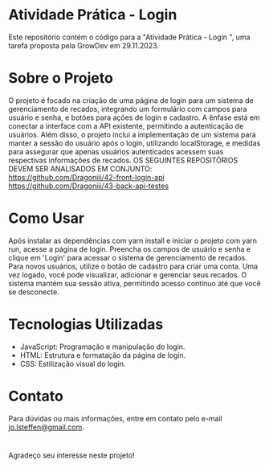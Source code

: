  
 
 # Atividade Prática - Login 
Este repositório contém o código para a "Atividade Prática - Login ", uma tarefa proposta pela GrowDev em 29.11.2023. 

# Sobre o Projeto
O projeto é focado na criação de uma página de login para um sistema de gerenciamento de recados, integrando um formulário com campos para usuário e senha, e botões para ações de login e cadastro. A ênfase está em conectar a interface com a API existente, permitindo a autenticação de usuários. Além disso, o projeto inclui a implementação de um sistema para manter a sessão do usuário após o login, utilizando localStorage, e medidas para assegurar que apenas usuários autenticados acessem suas respectivas informações de recados.
OS SEGUINTES REPOSITÓRIOS DEVEM SER ANALISADOS EM CONJUNTO:
https://github.com/Dragoniii/42-front-login-api
https://github.com/Dragoniii/43-back-api-testes

# Como Usar
Após instalar as dependências com yarn install e iniciar o projeto com yarn run, acesse a página de login. Preencha os campos de usuário e senha e clique em 'Login' para acessar o sistema de gerenciamento de recados. Para novos usuários, utilize o botão de cadastro para criar uma conta. Uma vez logado, você pode visualizar, adicionar e gerenciar seus recados. O sistema mantém sua sessão ativa, permitindo acesso contínuo até que você se desconecte.

# Tecnologias Utilizadas
- JavaScript: Programação e manipulação do login.
- HTML: Estrutura e formatação da página de login.
- CSS: Estilização visual do login.

# Contato
Para dúvidas ou mais informações, entre em contato pelo e-mail jo.lsteffen@gmail.com.

# 
Agradeço seu interesse neste projeto!
